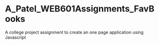 # A_Patel_WEB601Assignments_FavBooks
A college project assignment to create an one page application using Javascript

